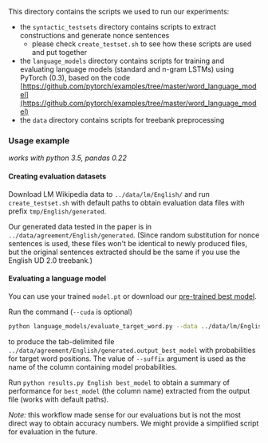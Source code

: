This directory contains the scripts we used to run our experiments:

- the `syntactic_testsets` directory contains scripts to extract constructions and generate nonce sentences
  - please check  `create_testset.sh` to see how these scripts are used and put together
- the `language_models` directory contains scripts for training and evaluating language models (standard and n-gram LSTMs) using PyTorch (0.3), based on the code [https://github.com/pytorch/examples/tree/master/word_language_model](https://github.com/pytorch/examples/tree/master/word_language_model)
- the `data` directory contains scripts for treebank preprocessing



### Usage example

*works with python 3.5, pandas 0.22*

#### Creating evaluation datasets

Download LM Wikipedia data to `../data/lm/English/` and run `create_testset.sh` with default paths to obtain evaluation data files with prefix `tmp/English/generated`. 

Our generated data tested in the paper is in `../data/agreement/English/generated`. (Since random substitution for nonce sentences is used, these files won't be identical to newly produced files, but the original sentences extracted should be the same if you use the English UD 2.0 treebank.)

#### Evaluating a language model

You can use your trained `model.pt` or download our [pre-trained best model](../data).

Run the command (`--cuda` is optional)

```bash
python language_models/evaluate_target_word.py --data ../data/lm/English/ --checkpoint model.pt --path ../data/agreement/English/generated --suffix best_model --cuda
```

to produce the tab-delimited file `../data/agreement/English/generated.output_best_model` with probabilities for target word positions. The value of `--suffix` argument is used as the name of the column containing model probabilities.

Run `python results.py English best_model` to obtain a summary of performance for `best_model` (the column name) extracted from the output file (works with default paths). 

*Note:* this workflow made sense for our evaluations but is not the most direct way to obtain accuracy numbers. We might provide a simplified script for evaluation in the future.





